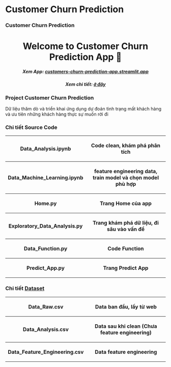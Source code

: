 # Customer Churn Prediction
### Customer Churn Prediction
<h1 align="center"> Welcome to Customer Churn Prediction App 👋</h1>
<h5 align="center"> Xem App: <a href="customers-churn-prediction-app.streamlit.app">customers-churn-prediction-app.streamlit.app</a></h5>

<h5 align="center"> Xem chi tiết: <a href="https://buisikhoa.notion.site/Customer-Churn-Prediction-Application-Deploy-1a798d2d62678020acf7c1cc7d5b24cf">ở đây</a></h5>

### Project Customer Churn Prediction
Dữ liệu thăm dò và triển khai ứng dụng dự đoán tình trạng mất khách hàng và ưu tiên những khách hàng thực sự muốn rời đi



###  Chi tiết Source Code
<table style="width:100%">
<tr>
    <th> <p align="center">
       Data_Analysis.ipynb
    </p> </th>
    <th> <p align="center">
       Code clean, khám phá phân tích
    </p> </th>
</tr>
<tr>
    <th> <p align="center">
       Data_Machine_Learning.ipynb
    </p> </th>
    <th> <p align="center">
       feature engineering data, train model và chọn model phù hợp
    </p> </th>
</tr>
<tr>
    <th> <p align="center">
       Home.py
    </p> </th>
    <th> <p align="center">
       Trang Home của app
    </p> </th>
</tr>
<tr>
    <th> <p align="center">
       Exploratory_Data_Analysis.py
    </p> </th>
    <th> <p align="center">
       Trang khám phá dữ liệu, đi sâu vào vấn đề
    </p> </th>
</tr>
<tr>
    <th> <p align="center">
       Data_Function.py
    </p> </th>
    <th> <p align="center">
       Code Function
    </p> </th>
</tr>
<tr>
    <th> <p align="center">
       Predict_App.py
    </p> </th>
    <th> <p align="center">
       Trang Predict App
    </p> </th>
</tr>
</table>

###  Chi tiết [Dataset](https://www.kaggle.com/datasets/blastchar/telco-customer-churn)
<table style="width:100%">
<tr>
    <th> <p align="center">
       Data_Raw.csv
    </p> </th>
    <th> <p align="center">
       Data ban đầu, lấy từ web
    </p> </th>
</tr>
<tr>
    <th> <p align="center">
       Data_Analysis.csv
    </p> </th>
    <th> <p align="center">
       Data sau khi clean (Chưa feature engineering)
    </p> </th>
</tr>
<tr>
    <th> <p align="center">
       Data_Feature_Engineering.csv
    </p> </th>
    <th> <p align="center">
       Data feature engineering
    </p> </th>
</tr>
</table>


